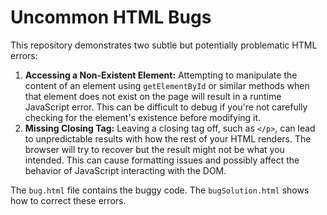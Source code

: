 # Uncommon HTML Bugs

This repository demonstrates two subtle but potentially problematic HTML errors:

1. **Accessing a Non-Existent Element:** Attempting to manipulate the content of an element using `getElementById` or similar methods when that element does not exist on the page will result in a runtime JavaScript error.  This can be difficult to debug if you're not carefully checking for the element's existence before modifying it.
2. **Missing Closing Tag:**  Leaving a closing tag off, such as `</p>`, can lead to unpredictable results with how the rest of your HTML renders. The browser will try to recover but the result might not be what you intended.  This can cause formatting issues and possibly affect the behavior of JavaScript interacting with the DOM.

The `bug.html` file contains the buggy code.  The `bugSolution.html` shows how to correct these errors.